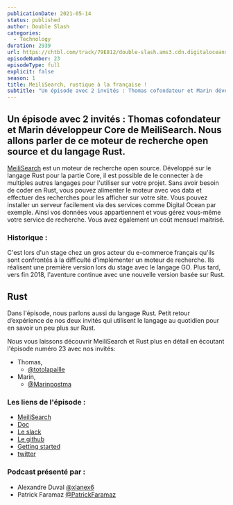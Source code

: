 ```yaml
---
publicationDate: 2021-05-14
status: published
author: Double Slash
categories:
  - Technology
duration: 2939
url: https://chtbl.com/track/79E812/double-slash.ams3.cdn.digitaloceanspaces.com/DS_023_meillisearch.mp3
episodeNumber: 23
episodeType: full
explicit: false
season: 1
title: MeiliSearch, rustique à la française !
subtitle: "Un épisode avec 2 invités : Thomas cofondateur et Marin développeur Core de MeiliSearch. Nous allons parler de ce moteur de recherche open source et du langage Rust"
---
```


## Un épisode avec 2 invités : Thomas cofondateur et Marin développeur Core de MeiliSearch. Nous allons parler de ce moteur de recherche open source et du langage Rust.

[MeiliSearch](https://www.meilisearch.com/) est un moteur de recherche open source.
Développé sur le langage Rust pour la partie Core, il est possible de le connecter à de multiples autres langages pour l'utiliser sur votre projet. Sans avoir besoin de coder en Rust, vous pouvez alimenter le moteur avec vos data et effectuer des recherches pour les afficher sur votre site.
Vous pouvez installer un serveur facilement via des services comme Digital Ocean par exemple. Ainsi vos données vous appartiennent et vous gérez vous-même votre service de recherche. Vous avez également un coût mensuel maitrisé.


### Historique :

C'est lors d'un stage chez un gros acteur du e-commerce français qu'ils sont confrontés à la difficulté d'implémenter un moteur de recherche. Ils réalisent une première version lors du stage avec le langage GO.
Plus tard, vers fin 2018, l'aventure continue avec une nouvelle version basée sur Rust.


## Rust

Dans l'épisode, nous parlons aussi du langage Rust. Petit retour d’expérience de nos deux invités qui utilisent le langage au quotidien pour en savoir un peu plus sur Rust.


Nous vous laissons découvrir MeiliSearch et Rust plus en détail en écoutant l'épisode numéro 23 avec nos invités:

- Thomas,
  - [@totolapaille](https://twitter.com/totolapaille)
- Marin,
  - [@Marinpostma](https://twitter.com/Marinpostma)


### Les liens de l'épisode :

- [MeiliSearch](https://www.meilisearch.com/)
- [Doc](https://docs.meilisearch.com/)
- [Le slack](https://slack.meilisearch.com)
- [Le github](https://github.com/meilisearch/meilisearch)
- [Getting started](https://docs.meilisearch.com/learn/getting_started/quick_start.html#download-and-launch)
- [twitter](https://twitter.com/meilisearch)



### Podcast présenté par :

- Alexandre Duval [@xlanex6](https://twitter.com/xlanex6)
- Patrick Faramaz [@PatrickFaramaz](https://twitter.com/PatrickFaramaz)
